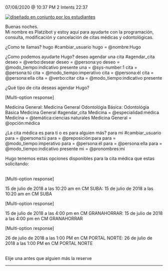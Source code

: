

07/08/2020 @
10:37
PM
2
Intents
22:37
 
<a href="https://imgur.com/fMUI13D"><img src="https://i.imgur.com/fMUI13Dt.jpg" title="diseñado en conjunto por los estudiantes" /></a>
 
<div class="msgj">Buenas noches.</div>
 
<div class="msgj">Mi nombre es Platzibot y estoy aquí para ayudarte con la programación, consulta, modificación y cancelación de citas médicas y odontológicas.</div>
 
¿Como te llamas?
hugo
#cambiar_usuario
hugo = @nombre:Hugo
 
 
¿Como podemos ayudarte Hugo?
deseo agendar una cita
#agendar_cita
deseo = @verbo:desear
deseo = @persona:yo
deseo = @modo_tiempo:indicativo presente
una = @sys-number:1
cita = @persona:tú
cita = @modo_tiempo:imperativo
cita = @persona:él
cita = @persona:ella
cita = @verbo:citar
cita = @modo_tiempo:indicativo presente
 
¿Qué tipo de cita deseas agendar Hugo?
 
[Multi-option response]

Medicina General: Medicina General
Odontológia Básica: Odontológia Básica
Medicina General
#agendar_cita
Medicina = @especialidad:médica
Medicina = @temática:ciencias naturales
Medicina General = @opción:médica
 
¿La cita médica es para ti o es para alguien más?
para mi
#cambiar_usuario
para = @persona:tú
para = @preposición:para
para = @modo_tiempo:imperativo
para = @persona:él
para = @persona:ella
para = @modo_tiempo:indicativo presente
mi = @pronombres:mí
 
 
Hugo tenemos estas opciones disponibles para la cita médica que estas solicitando:</br></br>
 
[Multi-option response]

15 de julio de 2018 a las 10:20 am en CM SUBA: 15 de julio de 2018 a las 10:20 am en CM SUBA
 
[Multi-option response]

15 de julio de 2018 a las 4:00 pm en CM GRANAHORRAR: 15 de julio de 2018 a las 4:00 pm en CM GRANAHORRAR
 
[Multi-option response]

26 de julio de 2018 a las 1:00 PM en CM PORTAL NORTE: 26 de julio de 2018 a las 1:00 PM en CM PORTAL NORTE
 
</br>Elije una antes que alguien más la reserve


---
